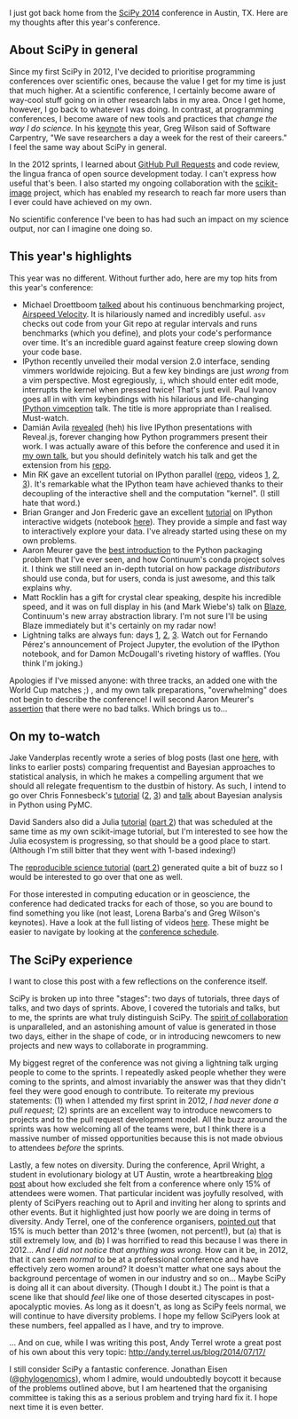 <!--
.. title: SciPy 2014: an extremely useful conference with a diversity problem
.. slug: scipy-2014-recap
.. date: 2014-07-17 18:48:56
.. tags: diversity,Planet SciPy,programming,women in science,conference
.. category: 
.. link: 
.. description: 
.. type: text
.. status: published
-->

<html><body><p>I just got back home from the <a href="https://conference.scipy.org/scipy2014/">SciPy 2014</a> conference in Austin, TX. Here are my thoughts after this year's conference.

</p><h2>About SciPy in general</h2>

Since my first SciPy in 2012, I've decided to prioritise programming conferences over scientific ones, because the value I get for my time is just that much higher. At a scientific conference, I certainly become aware of way-cool stuff going on in other research labs in my area. Once I get home, however, I go back to whatever I was doing. In contrast, at programming conferences, I become aware of new tools and practices that <em>change the way I do science.</em> In his <a href="https://www.youtube.com/watch?v=1e26rp6qPbA">keynote</a> this year, Greg Wilson said of Software Carpentry, "We save researchers a day a week for the rest of their careers." I feel the same way about SciPy in general.

In the 2012 sprints, I learned about <a href="https://help.github.com/articles/using-pull-requests">GitHub Pull Requests</a> and code review, the lingua franca of open source development today. I can't express how useful that's been. I also started my ongoing collaboration with the <a href="http://scikit-image.org/">scikit-image</a> project, which has enabled my research to reach far more users than I ever could have achieved on my own.

No scientific conference I've been to has had such an impact on my science output, nor can I imagine one doing so.

<!-- TEASER_END -->

<h2>This year's highlights</h2>

This year was no different. Without further ado, here are my top hits from this year's conference:

<ul>
<li>Michael Droettboom <a href="https://www.youtube.com/watch?v=OsxJ5O6h8s0">talked</a> about his continuous benchmarking project, <a href="https://spacetelescope.github.io/asv/">Airspeed Velocity</a>. It is hilariously named and incredibly useful. <code>asv</code> checks out code from your Git repo at regular intervals and runs benchmarks (which you define), and plots your code's performance over time. It's an incredible guard against feature creep slowing down your code base.</li>
<li>IPython recently unveiled their modal version 2.0 interface, sending vimmers worldwide rejoicing. But a few key bindings are just <em>wrong</em> from a vim perspective. Most egregiously, <code>i</code>, which should enter edit mode, interrupts the kernel when pressed twice! That's just evil. Paul Ivanov goes all in with vim keybindings with his hilarious and life-changing <a href="https://www.youtube.com/watch?v=p9gnhmX1sPo">IPython vimception</a> talk. The title is more appropriate than I realised. Must-watch.</li>
<li>Damián Avila <a href="https://www.youtube.com/watch?v=sZBKruEh0jI">revealed</a> (heh) his live IPython presentations with Reveal.js, forever changing how Python programmers present their work. I was actually aware of this before the conference and used it in <a href="https://www.youtube.com/watch?v=fn8F_NerTug">my own talk</a>, but you should definitely watch his talk and get the extension from his <a href="https://github.com/damianavila/live_reveal">repo</a>.</li>
<li>Min RK gave an excellent tutorial on IPython parallel (<a href="https://github.com/minrk/IPython-parallel-tutorial">repo</a>, videos <a href="https://www.youtube.com/watch?v=y4hgalfhc1Y">1</a>, <a href="https://www.youtube.com/watch?v=-9ijnHPCYhY">2</a>, <a href="https://www.youtube.com/watch?v=U5mhpKkIx2Y">3</a>). It's remarkable what the IPython team have achieved thanks to their decoupling of the interactive shell and the computation "kernel". (I still hate that word.)</li>
<li>Brian Granger and Jon Frederic gave an excellent <a href="https://www.youtube.com/watch?v=aIXED26Wppg">tutorial</a> on IPython interactive widgets (notebook <a href="https://github.com/ipython/ipython-in-depth">here</a>). They provide a simple and fast way to interactively explore your data. I've already started using these on my own problems.</li>
<li>Aaron Meurer gave the <a href="https://www.youtube.com/watch?v=UaIvrDWrIWM">best introduction</a> to the Python packaging problem that I've ever seen, and how Continuum's conda project solves it. I think we still need an in-depth tutorial on how package <em>distributors</em> should use conda, but for users, conda is just awesome, and this talk explains why.</li>
<li>Matt Rocklin has a gift for crystal clear speaking, despite his incredible speed, and it was on full display in his (and Mark Wiebe's) talk on <a href="https://www.youtube.com/watch?v=9HPR-1PdZUk">Blaze</a>, Continuum's new array abstraction library. I'm not sure I'll be using Blaze immediately but it's certainly on my radar now!</li>
<li>Lightning talks are always fun: days <a href="https://www.youtube.com/watch?v=JDrhn0-r9Eg">1</a>, <a href="https://www.youtube.com/watch?v=SMyto7WHiNs">2</a>, <a href="https://www.youtube.com/watch?v=ln4nE_EVDCg">3</a>. Watch out for Fernando Pérez's announcement of Project Jupyter, the evolution of the IPython notebook, and for Damon McDougall's riveting history of waffles. (You think I'm joking.)</li>
</ul>

Apologies if I've missed anyone: with three tracks, an added one with the World Cup matches ;) , and my own talk preparations, "overwhelming" does not begin to describe the conference! I will second Aaron Meurer's <a href="https://asmeurer.github.io/blog/posts/scipy-2014/">assertion</a> that there were no bad talks. Which brings us to...

<h2>On my to-watch</h2>

Jake Vanderplas recently wrote a series of blog posts (last one <a href="http://jakevdp.github.io/blog/2014/06/14/frequentism-and-bayesianism-4-bayesian-in-python/">here</a>, with links to earlier posts) comparing frequentist and Bayesian approaches to statistical analysis, in which he makes a compelling argument that we should all relegate frequentism to the dustbin of history. As such, I intend to go over Chris Fonnesbeck's <a href="https://www.youtube.com/watch?v=vOBB_ycQ0RA">tutorial</a> (<a href="https://www.youtube.com/watch?v=gFYPCdWB2-w">2</a>, <a href="https://www.youtube.com/watch?v=54sFjp7AvXM">3</a>) and <a href="https://www.youtube.com/watch?v=XbxIo7ScVzc">talk</a> about Bayesian analysis in Python using PyMC.

David Sanders also did a Julia <a href="https://www.youtube.com/watch?v=vWkgEddb4-A">tutorial</a> (<a href="https://www.youtube.com/watch?v=I3JH5Bg46yU">part 2</a>) that was scheduled at the same time as my own scikit-image tutorial, but I'm interested to see how the Julia ecosystem is progressing, so that should be a good place to start. (Although I'm still bitter that they went with 1-based indexing!)

The <a href="https://www.youtube.com/watch?v=EzX7MN_bzqg">reproducible science tutorial</a> (<a href="https://www.youtube.com/watch?v=HCyHn_by3N0">part 2</a>) generated quite a bit of buzz so I would be interested to go over that one as well.

For those interested in computing education or in geoscience, the conference had dedicated tracks for each of those, so you are bound to find something you like (not least, Lorena Barba's and Greg Wilson's keynotes). Have a look at the full listing of videos <a href="https://www.youtube.com/playlist?list=PLYx7XA2nY5GfuhCvStxgbynFNrxr3VFog">here</a>. These might be easier to navigate by looking at the <a href="https://conference.scipy.org/scipy2014/schedule/">conference schedule</a>.

<h2>The SciPy experience</h2>

I want to close this post with a few reflections on the conference itself.

SciPy is broken up into three "stages": two days of tutorials, three days of talks, and two days of sprints. Above, I covered the tutorials and talks, but to me, the sprints are what truly distinguish SciPy. The <a href="https://twitter.com/ellisonbg/status/487731404675899392">spirit of collaboration</a> is unparalleled, and an astonishing amount of value is generated in those two days, either in the shape of code, or in introducing newcomers to new projects and new ways to collaborate in programming.

My biggest regret of the conference was not giving a lightning talk urging people to come to the sprints. I repeatedly asked people whether they were coming to the sprints, and almost invariably the answer was that they didn't feel they were good enough to contribute. To reiterate my previous statements: (1) when I attended my first sprint in 2012, <em>I had never done a pull request</em>; (2) sprints are an excellent way to introduce newcomers to projects and to the pull request development model. All the buzz around the sprints was how welcoming all of the teams were, but I think there is a massive number of missed opportunities because this is not made obvious to attendees <em>before</em> the sprints.

Lastly, a few notes on diversity. During the conference, April Wright, a student in evolutionary biology at UT Austin, wrote a heartbreaking <a href="https://wrightaprilm.github.io/posts/lonely.html">blog post</a> about how excluded she felt from a conference where only 15% of attendees were women. That particular incident was joyfully resolved, with plenty of SciPyers reaching out to April and inviting her along to sprints and other events. But it highlighted just how poorly we are doing in terms of diversity. Andy Terrel, one of the conference organisers, <a href="https://twitter.com/aterrel/status/487281782530650112">pointed out</a> that 15% is much better than 2012's three (women, not percent!), but (a) that is still extremely low, and (b) I was horrified to read this because I was there in 2012... <em>And I did not notice that anything was wrong.</em> How can it be, in 2012, that it can seem <em>normal</em> to be at a professional conference and have effectively zero women around? It doesn't matter what one says about the background percentage of women in our industry and so on... Maybe SciPy is doing all it can about diversity. (Though I doubt it.) The point is that a scene like that should <em>feel</em> like one of those deserted cityscapes in post-apocalyptic movies. As long as it doesn't, as long as SciPy feels normal, we will continue to have diversity problems. I hope my fellow SciPyers look at these numbers, feel appalled as I have, and try to improve.

... And on cue, while I was writing this post, Andy Terrel wrote a great post of his own about this very topic:
http://andy.terrel.us/blog/2014/07/17/

I still consider SciPy a fantastic conference. Jonathan Eisen (<a href="https://twitter.com/phylogenomics">@phylogenomics</a>), whom I admire, would undoubtedly boycott it because of the problems outlined above, but I am heartened that the organising committee is taking this as a serious problem and trying hard fix it. I hope next time it is even better.</body></html>
